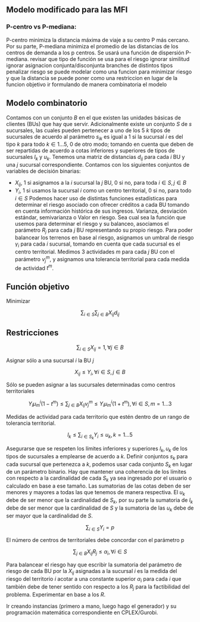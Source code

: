 ## Modelo modificado para las MFI

### P-centro vs P-mediana:
P-centro minimiza la distancia máxima de viaje a su centro P más cercano. Por su parte, P-mediana minimiza el promedio de las distancias de los centros de demanda a los p centros.
Se usará una función de dispersión P-mediana.
revisar que tipo de función se usa para el riesgo
ignorar similitud
ignorar asignacion conjunta/disconjunta
branches de distintos tipos
penalizar riesgo
se puede modelar como una funcion para minimizar riesgo
y que la distancia se puede poner como una restriccion en lugar de la funcion objetivo
ir formulando de manera combinatoria el modelo

## Modelo combinatorio

Contamos con un conjunto $B$ en el que existen las unidades básicas de clientes (BUs) que hay que servir.
Adicionalmente existe un conjunto $S$ de $s$ sucursales, las cuales pueden pertenecer a uno de los 5 $k$ tipos de sucursales de acuerdo al parámetro $s_{ik}$ es igual a 1 si la sucursal $i$ es del tipo $k$ para todo $k \in 1\ldots5$, 0 de otro modo; tomando en cuenta que deben de ser repartidas de acuerdo a cotas inferiores y superiores de tipos de sucursales $l_k$ y $u_k$. 
Tenemos una matriz de distancias $d_{ij}$ para cada $i$ BU y una $j$ sucursal correspondiente.
Contamos con los siguientes conjuntos de variables de decisión binarias:
- $X_{ij}$, 1 si asignamos a la $i$ sucursal la $j$ BU, 0 si no, para toda $i \in S, j \in B$
- $Y_i$, 1 si usamos la sucursal $i$ como un centro territorial, 0 si no, para todo $i \in S$ 
Podemos hacer uso de distintas funciones estadísticas para determinar el riesgo asociado con ofrecer créditos a cada BU tomando en cuenta información histórica de sus ingresos. Varianza, desviación estándar, semivarianza o Valor en riesgo. Sea cual sea la función que usemos para determinar el riesgo y su balanceo, asociamos el parámetro $R_j$ para cada $j$ BU representando su propio riesgo.
Para poder balancear los terrenos en base al riesgo, asignamos un umbral de riesgo $\gamma_i$ para cada $i$ sucursal, tomando en cuenta que cada sucursal es el centro territorial.
Medimos 3 actividades $m$ para cada $j$ BU con el parámetro $v_j^m$, y asignamos una tolerancia territorial para cada medida de actividad $t^m$.

## Función objetivo
Minimizar 

$$ 
\sum_{i \in S} \sum_{j \in B} X_{ij}d_{ij} 
$$
## Restricciones

$$
\sum_{i \in S} X_{ij} = 1, \forall j \in B
$$

Asignar sólo a una sucursal $i$ la BU $j$

$$
X_{ij} \le Y_i, \forall i \in S, j \in B
$$

Sólo se pueden asignar a las sucursales determinadas como centros territoriales

$$
Y_i\mu_m^i(1-t^m) \le \sum_{j\in B}X_{ij}v_j^m \le Y_i\mu_m^i(1+t^m), \forall i \in S, m = 1\ldots3
$$

Medidas de actividad para cada territorio que estén dentro de un rango de tolerancia territorial.

$$
l_k \le \sum_{i \in S_k} Y_i \le u_k, k = 1 \ldots 5
$$

Asegurarse que se respeten los límites inferiores y superiores $l_k, u_k$ de los tipos de sucursales a emplearse de acuerdo a $k$. Definir conjuntos $s_k$ para cada sucursal que pertenezca a $k$, podemos usar cada conjunto $S_k$ en lugar de un parámetro binario. Hay que mantener una coherencia de los límites con respecto a la cardinalidad de cada $S_k$ ya sea ingresado por el usuario o calculado en base a ese tamaño.
Las sumatorias de las cotas deben de ser menores y mayores a todas las que tenemos de manera respectiva. El $u_k$ debe de ser menor que la cardinalidad de $S_k$, por su parte la sumatoria de $l_k$ debe de ser menor que la cardinalidad de $S$ y la sumatoria de las $u_k$ debe de ser mayor que la cardinalidad de $S$.

$$
\sum_{i \in S} Y_i = p
$$

El número de centros de territoriales debe concordar con el parámetro p

$$
\sum_{j \in B}X_{ij}R_j \le \alpha_i, \forall i \in S
$$

Para balancear el riesgo hay que escribir la sumatoria del parámetro de riesgo de cada BU por la $X_{ij}$ asignadas a la sucursal $i$ es la medida del riesgo del territorio $i$ acotar a una constante superior $\alpha_i$ para cada $i$ que también debe de tener sentido con respecto a los $R_j$ para la factibilidad del problema. Experimentar en base a los $R$.

Ir creando instancias (primero a mano, luego hago el generador) y su programación matemática correspondiente en CPLEX/Gurobi.
